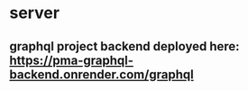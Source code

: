 # server
## graphql project backend deployed here: https://pma-graphql-backend.onrender.com/graphql
